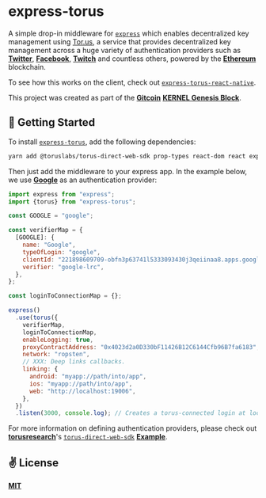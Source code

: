 # express-torus
A simple drop-in middleware for [`express`](https://github.com/expressjs/express) which enables decentralized key management using [Tor.us](https://tor.us/), a service that provides decentralized key management across a huge variety of authentication providers such as [**Twitter**](https://twitter.com/home), [**Facebook**](https://www.facebook.com/), [**Twitch**](http://twitch.com/) and countless others, powered by the [**Ethereum**](https://ethereum.org/en/) blockchain.

To see how this works on the client, check out [`express-torus-react-native`](https://github.com/cawfree/express-torus-react-native).

This project was created as part of the [**Gitcoin**](https://gitcoin.co/) [**KERNEL Genesis Block**](https://gitcoin.co/blog/announcing-kernel/).

## 🚀 Getting Started

To install [`express-torus`](https://github.com/cawfree/express-torus), add the following dependencies:

```bash
yarn add @toruslabs/torus-direct-web-sdk prop-types react-dom react express-torus
```

Then just add the middleware to your express app. In the example below, we use [**Google**](https://google.com) as an authentication provider:

```javascript
import express from "express";
import {torus} from "express-torus";

const GOOGLE = "google";

const verifierMap = {
  [GOOGLE]: {
    name: "Google",
    typeOfLogin: "google",
    clientId: "221898609709-obfn3p63741l5333093430j3qeiinaa8.apps.googleusercontent.com",
    verifier: "google-lrc",
  },
};

const loginToConnectionMap = {};

express()
  .use(torus({
    verifierMap,
    loginToConnectionMap,
    enableLogging: true,
    proxyContractAddress: "0x4023d2a0D330bF11426B12C6144Cfb96B7fa6183",
    network: "ropsten",
    // XXX: Deep links callbacks.
    linking: {
      android: "myapp://path/into/app",
      ios: "myapp://path/into/app",
      web: "http://localhost:19006",
    },
  })
  .listen(3000, console.log); // Creates a torus-connected login at localhost:3000/torus/google!
```

For more information on defining authentication providers, please check out [**torusresearch**](https://github.com/torusresearch)'s [`torus-direct-web-sdk`](https://github.com/torusresearch/torus-direct-web-sdk) [**Example**](https://github.com/torusresearch/torus-direct-web-sdk/blob/26ad6a9d3ff10c935a202b93539c94de3978a5b4/examples/vue-app/src/App.vue#L42).

## ✌️ License
[**MIT**](./LICENSE)
